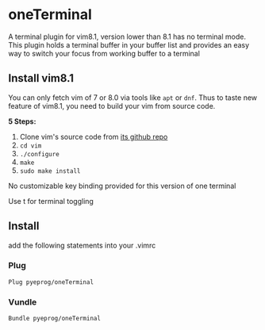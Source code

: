 # oneTerminal
A terminal plugin for vim8.1, version lower than 8.1 has no terminal mode.
This plugin holds a terminal buffer in your buffer list and provides an easy way to switch your focus from working buffer to a terminal

## Install vim8.1
You can only fetch vim of 7 or 8.0 via tools like `apt` or `dnf`.
Thus to taste new feature of vim8.1, you need to build your vim from source code.

**5 Steps:**
1. Clone vim's source code from [its github repo](https://github.com/vim/vim)
2. `cd vim`
3. `./configure`
4. `make`
5. `sudo make install`

No customizable key binding provided for this version of one terminal

Use <leader>t for terminal toggling

## Install
add the following statements into your .vimrc

### Plug
`Plug pyeprog/oneTerminal`

### Vundle
`Bundle pyeprog/oneTerminal`
